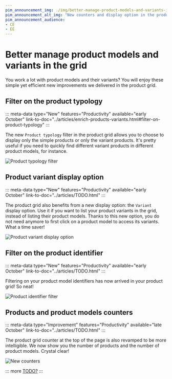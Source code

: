 ```yaml
---
pim_announcement_img: ./img/better-manage-product-models-and-variants-in-the-grid.png
pim_announcement_alt_img: "New counters and display option in the product grid"
pim_announcement_audience:
- CE
- EE
---
```


# Better manage product models and variants in the grid

You work a lot with product models and their variants? You will enjoy these simple yet efficient new improvements we delivered in the product grid.

## Filter on the product typology
::: meta-data type="New" features="Productivity" available="early October" link-to-doc="../articles/enrich-products-variants.html#filter-on-product-typology"
:::

The new `Product typology` filter in the product grid allows you to choose to display only the simple products or only the variant products. It's pretty useful if you need to quickly find different variant products in different product models, for instance.

![Product typology filter](../img/product-typology-filter.png)

## Product variant display option
::: meta-data type="New" features="Productivity" available="early October" link-to-doc="../articles/TODO.html"
:::

The product grid also benefits from a new display option: the `Variant` display option. Use it if you want to list your product variants in the grid, instead of listing their product models. Thanks to this new option, you do not need anymore to first click on a product model to access its variants. What a time saver!

![Product variant display option](../img/product-variant-display-option.png)

## Filter on the product identifier
::: meta-data type="New" features="Productivity" available="early October" link-to-doc="../articles/TODO.html"
:::

Filtering on your product model identifiers has now arrived in your product grid! So neat!

![Product identifier filter](../img/product-identifier-filter.png)

## Products and product models counters
::: meta-data type="Improvement" features="Productivity" available="late October" link-to-doc="../articles/TODO.html"
:::

The product grid counter at the top of the page is also revamped to be more intelligible. We now show you the number of products and the number of product models. Crystal clear!

![New counters](../img/products-and-product-models-counters.png)

::: more
[TODO?](../articles/TODO.html)
:::
